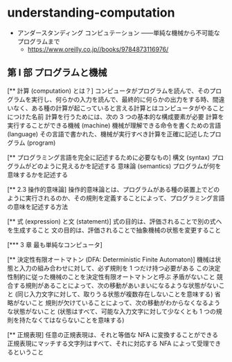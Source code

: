 # understanding-computation

- アンダースタンディング コンピュテーション ――単純な機械から不可能なプログラムまで
  - https://www.oreilly.co.jp//books/9784873116976/

## 第 Ⅰ 部 プログラムと機械

[** 計算 (computation) とは？]
 コンピュータがプログラムを読んで、そのプログラムを実行し、何らかの入力を読んで、最終的に何らかの出力をする時、間違いなく、ある種の計算が起こっていると言える計算とはコンピュータがやることにつけた名前
 計算を行うためには、次の 3 つの基本的な構成要素が必要
  計算を実行することができる機械 (machine)
  機械が理解できる命令を書くための言語 (language)
  その言語で書かれた、機械が実行すべき計算を正確に記述したプログラム (program)

[** プログラミング言語を完全に記述するために必要なもの]
 構文 (syntax)
  プログラムがどのように見えるかを記述する
 意味論 (semantics)
  プログラムが何を意味するかを記述する

[** 2.3 操作的意味論]
 操作的意味論とは、プログラムがある種の装置上でどのように実行されるのか、その規則を定義することによって、プログラミング言語の意味を記述する方法

[** 式 (expression) と文 (statement)]
 式の目的は、評価されることで別の式へを生成すること
 文の目的は、評価されることで抽象機械の状態を変更すること

[*** 3 章 最も単純なコンピュータ]

[** 決定性有限オートマトン (DFA: Deterministic Finite Automaton)]
 機械は状態と入力の組み合わせに対して、必ず規則を 1 つだけ持つ必要がある
 この決定性制約に従った機械のことを決定性有限オートマトンと呼ぶ
  矛盾がないこと
   競合する規則があることによって、次の移動があいまいになるような状態がないこと
   (同じ入力文字に対して、取りうる状態が複数存在しないことを意味する)
  省略がないこと
   規則が欠けていることによって、次の移動がわからなくなるような状態がないこと
   (状態はすべて、可能な入力文字に対して少なくとも 1 つの規則を持たなくてはならないことを意味する)

[** 正規表現]
 任意の正規表現は、それと等価な NFA に変換することができる
 正規表現にマッチする文字列はすべて、それに対応する NFA によって受理できるということ
